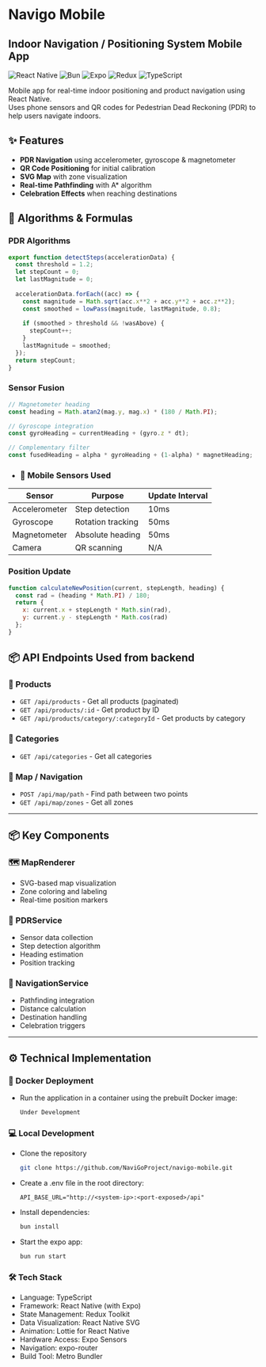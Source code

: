 # Navigo Mobile
## Indoor Navigation / Positioning System Mobile App

![React Native](https://img.shields.io/badge/React%20Native-Mobile-blue?logo=react)
![Bun](https://img.shields.io/badge/Bun-Package%20Manager-ff69b4?logo=bun)
![Expo](https://img.shields.io/badge/Expo-Framework-000020?logo=expo)
![Redux](https://img.shields.io/badge/State_Management-Redux-764ABC?logo=redux)
![TypeScript](https://img.shields.io/badge/TypeScript-Supported-blue?logo=typescript)

Mobile app for real-time indoor positioning and product navigation using React Native.  
Uses phone sensors and QR codes for Pedestrian Dead Reckoning (PDR) to help users navigate indoors.

## ✨ Features

- **PDR Navigation** using accelerometer, gyroscope & magnetometer
- **QR Code Positioning** for initial calibration
- **SVG Map** with zone visualization
- **Real-time Pathfinding** with A* algorithm
- **Celebration Effects** when reaching destinations

## 🧮 Algorithms & Formulas

### PDR Algorithms
```javascript
export function detectSteps(accelerationData) {
  const threshold = 1.2;
  let stepCount = 0;
  let lastMagnitude = 0;
  
  accelerationData.forEach((acc) => {
    const magnitude = Math.sqrt(acc.x**2 + acc.y**2 + acc.z**2);
    const smoothed = lowPass(magnitude, lastMagnitude, 0.8);
    
    if (smoothed > threshold && !wasAbove) {
      stepCount++;
    }
    lastMagnitude = smoothed;
  });
  return stepCount;
}
```

### Sensor Fusion
```javascript
// Magnetometer heading
const heading = Math.atan2(mag.y, mag.x) * (180 / Math.PI);

// Gyroscope integration
const gyroHeading = currentHeading + (gyro.z * dt);

// Complementary filter
const fusedHeading = alpha * gyroHeading + (1-alpha) * magnetHeading;
```

- ### 📱 Mobile Sensors Used

| Sensor        | Purpose               | Update Interval |
|---------------|-----------------------|-----------------|
| Accelerometer | Step detection        | 10ms            |
| Gyroscope     | Rotation tracking     | 50ms            |
| Magnetometer  | Absolute heading      | 50ms            |
| Camera        | QR scanning           | N/A             |

### Position Update
```javascript
function calculateNewPosition(current, stepLength, heading) {
  const rad = (heading * Math.PI) / 180;
  return {
    x: current.x + stepLength * Math.sin(rad),
    y: current.y - stepLength * Math.cos(rad)
  };
}
```

## 📦 API Endpoints Used from backend

### 🔹 Products
- `GET /api/products` - Get all products (paginated)  
- `GET /api/products/:id` - Get product by ID  
- `GET /api/products/category/:categoryId` - Get products by category 

### 🔹 Categories
- `GET /api/categories` - Get all categories  

### 🔹 Map / Navigation
- `POST /api/map/path` - Find path between two points 
- `GET /api/map/zones` - Get all zones

---

## 📦 Key Components

### 🗺 MapRenderer

- SVG-based map visualization
- Zone coloring and labeling
- Real-time position markers

### 🚶 PDRService

- Sensor data collection
- Step detection algorithm
- Heading estimation
- Position tracking

### 🎯 NavigationService

- Pathfinding integration
- Distance calculation
- Destination handling
- Celebration triggers

---

## ⚙️ Technical Implementation

### 🐳 Docker Deployment

- Run the application in a container using the prebuilt Docker image:
  ```bash
  Under Development
  ```

### 💻 Local Development

- Clone the repository
  ```bash
  git clone https://github.com/NaviGoProject/navigo-mobile.git
  ```
- Create a .env file in the root directory:
   ```env
   API_BASE_URL="http://<system-ip>:<port-exposed>/api"
   ```
- Install dependencies:
  ```bash
  bun install
  ```
- Start the expo app:
  ```bash
  bun run start
  ```

### 🛠 Tech Stack️

- Language: TypeScript
- Framework: React Native (with Expo)
- State Management: Redux Toolkit
- Data Visualization: React Native SVG
- Animation: Lottie for React Native
- Hardware Access: Expo Sensors
- Navigation: expo-router
- Build Tool: Metro Bundler